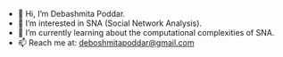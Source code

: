 - 👋 Hi, I’m Debashmita Poddar.
- 👀 I’m interested in SNA (Social Network Analysis). 
- 🌱 I’m currently learning about the computational complexities of SNA.
- 📫 Reach me at: deboshmitapoddar@gmail.com

<!---
debashmitap/debashmitap is a ✨ special ✨ repository because its `README.md` (this file) appears on your GitHub profile.
You can click the Preview link to take a look at your changes.
--->
